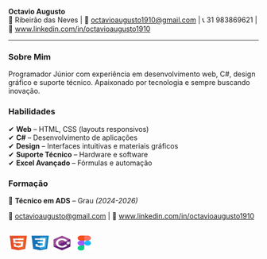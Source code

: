 **Octavio Augusto**  
📍 Ribeirão das Neves | 📧 octavioaugusto1910@gmail.com | 📞 31 983869621 | 🔗 www.linkedin.com/in/octavioaugusto1910  

---

### **Sobre Mim**  
Programador Júnior com experiência em desenvolvimento web, C#, design gráfico e suporte técnico. Apaixonado por tecnologia e sempre buscando inovação.  


### **Habilidades**  
✔ **Web** – HTML, CSS (layouts responsivos)  
✔ **C#** – Desenvolvimento de aplicações  
✔ **Design** – Interfaces intuitivas e materiais gráficos  
✔ **Suporte Técnico** – Hardware e software  
✔ **Excel Avançado** – Fórmulas e automação  


### **Formação**  
📌 **Técnico em ADS** – Grau *(2024-2026)*  


📧 octavioaugusto@gmail.com | 🔗 www.linkedin.com/in/octavioaugusto1910

<div style="display: inline_block"><br>
  <img align="center" alt="Octavio-HTML" height="30" width="40" src="https://raw.githubusercontent.com/devicons/devicon/master/icons/html5/html5-original.svg">
  <img align="center" alt="Octavio-CSS" height="30" width="40" src="https://raw.githubusercontent.com/devicons/devicon/master/icons/css3/css3-original.svg">
  <img align="center" alt="Octavio-C#" height="30" width="40" src="https://raw.githubusercontent.com/devicons/devicon/master/icons/csharp/csharp-original.svg">
  <img align="center" alt="Octavio-Figma" height="30" width="40" src="https://raw.githubusercontent.com/devicons/devicon/master/icons/figma/figma-original.svg">
</div>
